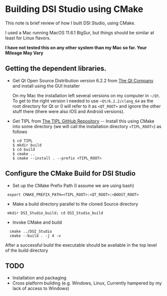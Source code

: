 # Building DSI Studio using CMake

This note is brief review of how I built DSI Studio, using CMake.

I used a Mac running MacOS 11.6.1 BigSur, but things should be 
similar at least for Linux flavors.

__I have not tested this on any other system than my Mac so far. Your Mileage May Vary__

## Getting the dependent libraries.

* Get Qt Open Source Distribution version 6.2.2 from [The Qt Company](https://www.qt.io/download-open-source) and install
  using the GUI Installer

  On my Mac the installation left several versions on my computer in `~/Qt`. To get to the right version I needed to use 
  `~Qt/6.2.2/clang_64` as the root directory for Qt or (I will refer to it as `<QT_ROOT>` and ignore the other stuff there
   (there were also IOS and Android versions).

* Get TIPL from [The TIPL GitHub Repository](https://github.com/frankyeh/TIPL.git) -- Install this using CMake 
  into some directory (we will call the installation directory `<TIPL_ROOT>`) as follows
  ```bash$
  $ cd TIPL
  $ mkdir build
  $ cd build
  $ cmake ..
  $ cmake --install . --prefix <TIPL_ROOT>
  ```

## Configure the CMake Build for DSI Studio

 * Set up the CMake Prefix Path (I assume we are using bash)
 ```bash$
  export CMAKE_PREFIX_PATH=<TIPL_ROOT>:<QT_ROOT>:<BOOST_ROOT>
 ```
 * Make a build directory parallel to the cloned Source directory
  ```bash$
   mkdir DSI_Studio_build; cd DSI_Studio_build
  ```
 * Invoke CMake and build
  ```bash$
    cmake ../DSI_Studio
    cmake --build . -j 4 -v
  ```

  After a successful build the executable should be available in the top level of the build directory

## TODO
  - Installation and packaging 
  - Cross platform building (e.g. Windows, Linux, Currently hampered by my lack of access to Windows)
   
